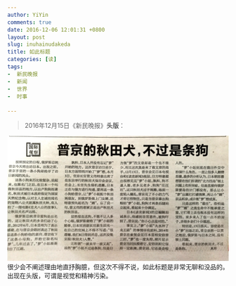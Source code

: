 ```yaml
---
author: YiYin
comments: true
date: 2016-12-06 12:01:31 +0800
layout: post
slug: inuhainudakeda
title: 如此标题
categories: [读]
tags:
-  新民晚报
-  新闻
-  世界
-  时事

---
```


<blockquote>2016年12月15日《新民晚报》<b>头版</b>：</blockquote>

<img src="/public/images/newspaper/inu.jpg" alt="">

<div class="readreview">
	很少会不阐述理由地直抒胸臆，但这次不得不说，如此标题是非常无聊和没品的。出现在头版，可谓是视觉和精神污染。
</div>
